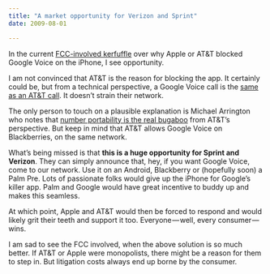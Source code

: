 ```yaml
---
title: "A market opportunity for Verizon and Sprint"
date: 2009-08-01

---
```


In the current [FCC-involved kerfuffle](http://www.techcrunch.com/2009/08/01/why-the-fcc-wants-to-smash-open-the-iphone/) over why Apple or AT&amp;T blocked Google Voice on the iPhone, I see opportunity.

I am not convinced that AT&amp;T is the reason for blocking the app. It certainly could be, but from a technical perspective, a Google Voice call is the [same as an AT&amp;T call](http://gigaom.com/2009/07/28/google-voice-iphone/). It doesn’t strain their network.

The only person to touch on a plausible explanation is Michael Arrington who notes that [number portability is the real bugaboo](http://www.techcrunch.com/2009/07/31/i-quit-the-iphone/) from AT&amp;T’s perspective. But keep in mind that AT&amp;T allows Google Voice on Blackberries, on the same network.

What’s being missed is that **this is a huge opportunity for Sprint and Verizon**. They can simply announce that, hey, if you want Google Voice, come to our network. Use it on an Android, Blackberry or (hopefully soon) a Palm Pre. Lots of passionate folks would give up the iPhone for Google’s killer app. Palm and Google would have great incentive to buddy up and makes this seamless.

At which point, Apple and AT&amp;T would then be forced to respond and would likely grit their teeth and support it too. Everyone — well, every consumer — wins.

I am sad to see the FCC involved, when the above solution is so much better. If AT&amp;T or Apple were monopolists, there might be a reason for them to step in. But litigation costs always end up borne by the consumer.
